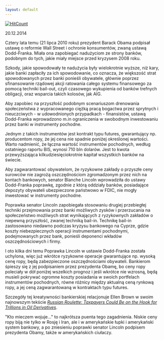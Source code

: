 ```yaml
---
layout: default
---
```


[![HitCount](http://hits.dwyl.io/czystakraina/{{post.url}}.svg)](http://hits.dwyl.io/czystakraina/{{post.url}})

<!--218-->
<p>20.12.2014</p>
<p>Cztery lata temu (21 lipca 2010 roku) prezydent Barack Obama podpisał ustawę o reformie Wall Street i ochronie konsumentów, zwaną ustawą Dodd-Franka. Miała ona zapobiegać nadużyciom ze strony banków, podobnym do tych, jakie miały miejsce przed kryzysem 2008 roku.</p>
<p>Szkody, jakie spowodowały te nadużycia były wielokrotnie wyższe, niż kary, jakie banki zapłaciły za ich spowodowanie, co oznacza, że większość strat spowodowanych przez banki ponieśli obywatele, głównie poprzez sfinansowanie rządowej akcji ratowania całego systemu finansowego za pomocą techniki bail-out, czyli czasowego wykupienia od banków trefnych obligacji, oraz wsparcia takich kolosów, jak AIG.</p>
<p>Aby zapobiec na przyszłość podobnym scenariuszom drenowania społeczeństwa z wypracowanego ciężką pracą bogactwa przez sprytnych i nieuczciwych - w udowodnionych przypadkach - finansistów, ustawą Dodd-Franka wprowadzono m.in ograniczenia w swobodnym inwestowaniu przez banki w instrumenty pochodne.</p>
<p>Jednym z takich instrumentów jest kontrakt typu futures, gwarantujący np. producentom ropy, że jej cena nie spadnie poniżej określonej wartości. Warto nadmienić, że łączna wartość instrumentów pochodnych, według ostatniego raportu BIS, wynosi 710 bln dolarów. Jest to kwota przewyższająca kilkudziesięciokrotnie kapitał wszystkich banków na świecie.</p>
<p>Aby zagwarantować obywatelom, że ryzykowne zakłady o przyszłe ceny surowców nie zagrożą oszczędnościom zgromadzonym przez nich na kontach bankowych, senator Blanche Lincoln wprowadziła do ustawy Dodd-Franka poprawkę, zgodnie z którą oddziały banków, posiadające depozyty obywateli ubezpieczone państwowo w FDIC, nie mogły inwestować w instrumenty pochodne.</p>
<p>Poprawka senator Lincoln zapobiegała stosowaniu drugiej przebiegłej techniki przejmowania przez banki możliwych zysków i przerzucania na społeczeństwo możliwych strat wynikających z ryzykownych zakładów o niepewną przyszłość, zwanej techniką bail-in. Technikę bail-in zastosowano niedawno podczas kryzysu bankowego na Cyprze, gdzie koszty niebezpiecznych operacji instrumentami pochodnymi, podejmowanych przez bank, ponieśli deponenci wkładów oszczędnościowych i firmy.</p>
<p>I oto kilka dni temu Poprawka Lincoln w ustawie Dodd-Franka została uchylona, więc już wkrótce ryzykowne operacje gwarantujące np. wysoką cenę ropy, będą zabezpieczone oszczędnościami obywateli. Bankierom śpieszy się z jej podpisaniem przez prezydenta Obamę, bo ceny ropy poleciały w dół poniżej wszelkich prognoz i jeśli wkrótce nie wzrosną, będą musieli pokrywać ogromne koszty posiadania w swoich portfelach instrumentów pochodnych, równe różnicy między aktualną ceną rynkową ropy, a jej ceną zagwarantowaną w kontraktach typu futures.</p>
<p>Szczegóły tej kreatywności bankierskiej relacjonuje Ellen Brown w swoim najnowszym tekście <i><a href="http://www.commondreams.org/views/2014/12/19/russian-roulette-taxpayers-could-be-hook-trillions-oil-derivatives" title="Artykuł Ellen Brown" target="_blank">Russian Roulette: Taxpayers Could Be on the Hook for Trillions in Oil Derivatives</a></i>.</p>
<p>"Kto mieczem wojuje..." to najkrótsza puenta tego zagadnienia. Niskie ceny ropy biją nie tylko w Rosję i Iran, ale i w amerykańskie łupki i amerykański system bankowy, a po zniesieniu poprawki senator Lincoln podpisem prezydenta Obamy, także w amerykańskich ciułaczy.</p>